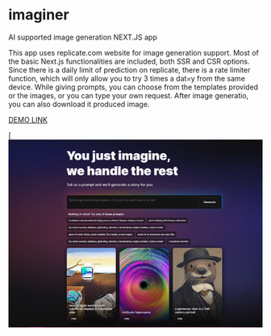 # imaginer

AI supported image generation NEXT.JS app

This app uses replicate.com website for image generation support.
Most of the basic Next.js functionalities are included, both SSR and CSR options.
Since there is a daily limit of prediction on replicate, there is a rate limiter function, which will only allow you to try 3 times a dat=y from the same device.
While giving prompts, you can choose from the templates provided or the images, or you can type your own request. After image generatio, you can also download it produced image.

[DEMO LINK](https://imaginer.vercel.app)


[![imaginer](https://github.com/metinbicaksiz/imaginer/blob/main/assets/images/imaginer.png)
